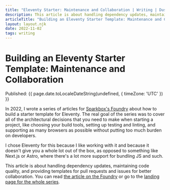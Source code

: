 ```yaml
---
title: "Eleventy Starter: Maintenance and Collaboration | Writing | Dustin Whisman"
description: This article is about handling dependency updates, maintaining code quality, and providing templates for pull requests and issues for better collaboration.
articleTitle: "Building an Eleventy Starter Template: Maintenance and Collaboration"
layout: layout.njk
date: 2022-11-02
tags: writing
---
```


# Building an Eleventy Starter Template: Maintenance and Collaboration

<p>
  Published:
  <time datetime="{{ page.date.toISOString() }}">
    {{ page.date.toLocaleDateString(undefined, { timeZone: 'UTC' }) }}
  </time>
</p>

In 2022, I wrote a series of articles for [Sparkbox's
Foundry](https://sparkbox.com/foundry) about how to build a starter template for
Eleventy. The real goal of the series was to cover all of the architectural
decisions that you need to make when starting a project, like choosing your
build tools, setting up testing and linting, and supporting as many browsers as
possible without putting too much burden on developers.

I chose Eleventy for this because I like working with it and because it doesn't
give you a whole lot out of the box, as opposed to something like Next.js or
Astro, where there's a lot more support for bundling JS and such.

This article is about handling dependency updates, maintaining code quality, and
providing templates for pull requests and issues for better collaboration. You
can read [the article on the
Foundry](https://sparkbox.com/foundry/eleventy_starter_repo_conclusion_teaches_maintenance_collaboration_tools)
or go to the [landing page for the whole
series](https://sparkbox.com/foundry/series/building_an_eleventy_starter_template).
